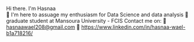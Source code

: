Hi there. I'm Hasnaa<br>
🌱 I'm here to assuage my enthusiasm for Data Science and data analysis
🌱 graduate student at Mansoura University - FCIS
Contact me on:
🏢 hasnaawael208@gmail.com
🏢 https://www.linkedin.com/in/hasnaa-wael-b1a718216/


